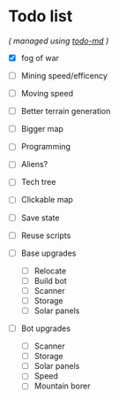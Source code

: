 # Todo list

_\( managed using [todo-md](https://github.com/Hypercubed/todo-md) \)_

- [x] fog of war
- [ ] Mining speed/efficency
- [ ] Moving speed
- [ ] Better terrain generation
- [ ] Bigger map
- [ ] Programming
- [ ] Aliens?
- [ ] Tech tree
- [ ] Clickable map
- [ ] Save state
- [ ] Reuse scripts

- [ ] Base upgrades
  - [ ] Relocate
  - [ ] Build bot
  - [ ] Scanner
  - [ ] Storage
  - [ ] Solar panels

- [ ] Bot upgrades
  - [ ] Scanner
  - [ ] Storage
  - [ ] Solar panels
  - [ ] Speed
  - [ ] Mountain borer
